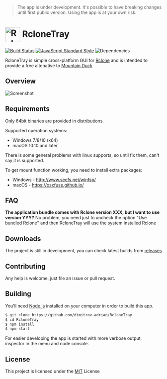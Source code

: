 
> The app is under development. It's possible to have breaking changes until first public version. Using the app is at your own risk.


# <img src="https://raw.githubusercontent.com/dimitrov-adrian/RcloneTray/master/src/ui/icons/source-icon-color.png" width="48px" align="center" alt="RcloneTray Icon" /> RcloneTray

[![Build Status](https://travis-ci.org/dimitrov-adrian/RcloneTray.svg?branch=master)](https://travis-ci.org/dimitrov-adrian/rclonetray)
[![JavaScript Standard Style](https://img.shields.io/badge/code%20style-standard-brightgreen.svg)](http://standardjs.com)
![Dependencies](https://david-dm.org/dimitrov-adrian/RcloneTray/status.svg)

RcloneTray is simple cross-platform GUI for [Rclone](https://rclone.org/) and is intended to provide a free altenative to [Mountain Duck](https://mountainduck.io/)


## Overview
![Screenshot](https://raw.githubusercontent.com/dimitrov-adrian/RcloneTray/master/screenshot.png)


## Requirements
Only 64bit binaries are provided in distributions.

Supported operation systems:
* Windows 7/8/10 (x64)
* macOS 10.10 and later

There is some general problems with linux supports, so until fix them, can't say it is supported.

To get mount function working, you need to install extra packages:
* Windows - http://www.secfs.net/winfsp/
* macOS - https://osxfuse.github.io/


## FAQ

**The application bundle comes with Rclone version XXX, but I want to use version YYY?**
No problem, you need just to uncheck the option "Use bundled Rclone" and then RcloneTray will
use the system installed Rclone


## Downloads
The project is still in development, you can check latest builds from [releases](https://github.com/dimitrov-adrian/RcloneTray/releases)


## Contributing
Any help is welcome, just file an issue or pull request.


## Building

You'll need [Node.js](https://nodejs.org) installed on your computer in order to build this app.

```bash
$ git clone https://github.com/dimitrov-adrian/RcloneTray
$ cd RcloneTray
$ npm install
$ npm start
```

For easier developing the app is started with more verbose output, inspector in the menu and node console.


## License
This project is licensed under the [MIT](https://github.com/dimitrov-adrian/RcloneTray/blob/master/LICENSE.txt) License
